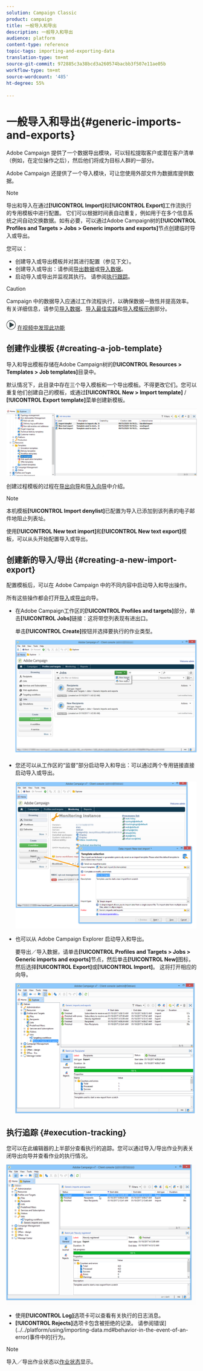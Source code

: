 ```yaml
---
solution: Campaign Classic
product: campaign
title: 一般导入和导出
description: 一般导入和导出
audience: platform
content-type: reference
topic-tags: importing-and-exporting-data
translation-type: tm+mt
source-git-commit: 972885c3a38bcd3a260574bacbb3f507e11ae05b
workflow-type: tm+mt
source-wordcount: '485'
ht-degree: 55%

---
```



# 一般导入和导出{#generic-imports-and-exports}

Adobe Campaign 提供了一个数据导出模块，可以轻松提取客户或潜在客户清单（例如，在定位操作之后），然后他们将成为目标人群的一部分。

Adobe Campaign 还提供了一个导入模块，可让您使用外部文件为数据库提供数据。

>[!NOTE]
>
>导出和导入在通过&#x200B;**[!UICONTROL Import]**&#x200B;和&#x200B;**[!UICONTROL Export]**&#x200B;工作流执行的专用模板中进行配置。 它们可以根据时间表自动重复，例如用于在多个信息系统之间自动交换数据。如有必要，可以通过Adobe Campaign树的&#x200B;**[!UICONTROL Profiles and Targets > Jobs > Generic imports and exports]**&#x200B;节点创建临时导入或导出。

您可以：

* 创建导入或导出模板并对其进行配置（参见下文）。
* 创建导入或导出：请参阅[导出数据](../../platform/using/exporting-data.md)或[导入数据](../../platform/using/importing-data.md)。
* 启动导入或导出并监视其执行。 请参阅[执行跟踪](#execution-tracking)。

>[!CAUTION]
>
>Campaign 中的数据导入应通过工作流程执行，以确保数据一致性并提高效率。有关详细信息，请参见[导入数据](../../workflow/using/importing-data.md)、[导入最佳实践](../../workflow/using/importing-data.md#best-practices-when-importing-data)和[导入模板示例](../../workflow/using/importing-data.md#setting-up-a-recurring-import)部分。

![](assets/do-not-localize/how-to-video.png) [在视频中发现此功能](../../platform/using/exporting-and-importing-profiles.md#import-profiles-video)

## 创建作业模板 {#creating-a-job-template}

导入和导出模板存储在Adobe Campaign树的&#x200B;**[!UICONTROL Resources > Templates > Job templates]**&#x200B;目录中。

默认情况下，此目录中存在三个导入模板和一个导出模板。不得更改它们。您可以重复他们创建自己的模板，或通过&#x200B;**[!UICONTROL New > Import template]** / **[!UICONTROL Export template]**&#x200B;菜单创建新模板。

![](assets/s_ncs_user_export_wizard_template_create.png)

创建过程模板的过程在[导出向导](../../platform/using/exporting-data.md#export-wizard)和[导入向导](../../platform/using/importing-data.md#import-wizard)中介绍。

>[!NOTE]
>
>本机模板&#x200B;**[!UICONTROL Import denylist]**&#x200B;已配置为导入已添加到该列表的电子邮件地阻止列表址。
> 
>使用&#x200B;**[!UICONTROL New text import]**&#x200B;和&#x200B;**[!UICONTROL New text export]**&#x200B;模板，可以从头开始配置导入或导出。

## 创建新的导入/导出 {#creating-a-new-import-export}

配置模板后，可以在 Adobe Campaign 中的不同内容中启动导入和导出操作。

所有这些操作都会打开[导入](../../platform/using/importing-data.md)或[导出](../../platform/using/exporting-data.md#export-wizard)向导。

* 在Adobe Campaign工作区的&#x200B;**[!UICONTROL Profiles and targets]**&#x200B;部分，单击&#x200B;**[!UICONTROL Jobs]**&#x200B;链接：这将带您列表现有进出口。

   单击&#x200B;**[!UICONTROL Create]**&#x200B;按钮并选择要执行的作业类型。

   ![](assets/s_ncs_user_import_from_home.png)

* 您还可以从工作区的“监督”部分启动导入和导出：可以通过两个专用链接直接启动导入或导出。

   ![](assets/s_ncs_user_import_from_production.png)

* 也可以从 Adobe Campaign Explorer 启动导入和导出。

   要导出／导入数据，请单击&#x200B;**[!UICONTROL Profiles and Targets > Jobs > Generic imports and exports]**&#x200B;节点，然后单击&#x200B;**[!UICONTROL New]**&#x200B;图标，然后选择&#x200B;**[!UICONTROL Export]**&#x200B;或&#x200B;**[!UICONTROL Import]**。 这将打开相应的向导。

   ![](assets/s_ncs_user_export_wizard_launch_from_menu.png)

## 执行追踪 {#execution-tracking}

您可以在此编辑器的上半部分查看执行的追踪。您可以通过导入/导出作业列表关闭导出向导并查看作业的执行情况。

![](assets/s_ncs_user_export_list_and_details.png)

* 使用&#x200B;**[!UICONTROL Log]**&#x200B;选项卡可以查看有关执行的日志消息。
* **[!UICONTROL Rejects]**&#x200B;选项卡包含被拒绝的记录。 请参阅错误](../../platform/using/importing-data.md#behavior-in-the-event-of-an-error)事件中的[行为。

>[!NOTE]
>
>导入／导出作业状态以[作业状态](../../platform/using/importing-data.md#job-statuses)显示。

